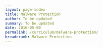 ```yaml
---
layout: page-index
title: Malware Protection
author: To be updated
summary: To be updated
date: 2016-05-00
permalink: /curriculum/malware-protection/
breadcrumb: Malware Protection
---
```

